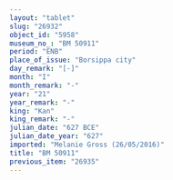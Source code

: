 ```yaml
---
layout: "tablet"
slug: "26932"
object_id: "5958"
museum_no_: "BM 50911"
period: "ENB"
place_of_issue: "Borsippa city"
day_remark: "[-]"
month: "I"
month_remark: "-"
year: "21"
year_remark: "-"
king: "Kan"
king_remark: "-"
julian_date: "627 BCE"
julian_date_year: "627"
imported: "Melanie Gross (26/05/2016)"
title: "BM 50911"
previous_item: "26935"
---
```

